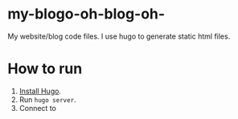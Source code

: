 # my-blogo-oh-blog-oh-
My website/blog code files. I use hugo to generate static html files.

# How to run

1. [Install Hugo](https://gohugo.io/installation/).
2. Run `hugo server`.
3. Connect to [](http://localhost:1313/)

